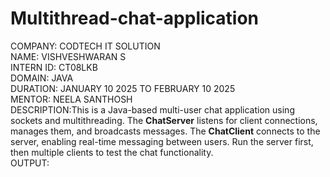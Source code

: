 # Multithread-chat-application
COMPANY: CODTECH IT SOLUTION                                                             
NAME: VISHVESHWARAN S                                                                        
INTERN ID: CT08LKB                                                                  
DOMAIN: JAVA                                                                                      
DURATION: JANUARY 10 2025 TO FEBRUARY 10 2025                                                                                                
MENTOR: NEELA SANTHOSH                                                                                                       
DESCRIPTION:This is a Java-based multi-user chat application using sockets and multithreading. The **ChatServer** listens for client connections, manages them, and broadcasts messages. The **ChatClient** connects to the server, enabling real-time messaging between users. Run the server first, then multiple clients to test the chat functionality.                                                        
OUTPUT:


